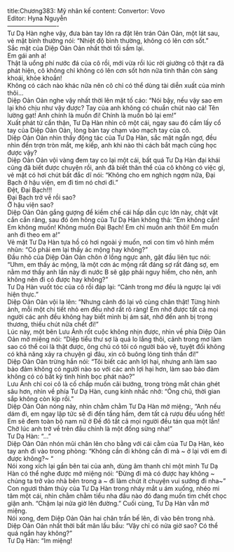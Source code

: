 title:Chương383: Mỹ nhân kế
content:
Convertor: Vovo<br>Editor: Hyna Nguyễn<br>————————-<br>Tư Dạ Hàn nghe vậy, đưa bàn tay lớn ra đặt lên trán Oản Oản, một lát sau, vẻ mặt bình thường nói: “Nhiệt độ bình thường, không có lên cơn sốt.”<br>Sắc mặt của Diệp Oản Oản nhất thời tối sầm lại.<br>Em gái anh a!<br>Thật là uổng phí nước đá của cô rồi, mới vừa rồi lúc rời giường cô thật ra đã phát hiện, cô không chỉ không có lên cơn sốt hơn nữa tinh thần còn sảng khoái, khỏe khoắn!<br>Không có cách nào khác nữa nên cô chỉ có thể dùng tài diễn xuất của mình thôi…<br>Diệp Oản Oản nghe vậy nhất thời lên mặt tố cáo: “Nói bậy, nếu vậy sao em lại khó chịu như vậy được? Tay của anh không có chuẩn chút nào cả! Tên lường gạt! Anh chính là muốn đi! Chính là muốn bỏ lại em!”<br>Xuất phát từ cẩn thận, Tư Dạ Hàn nhìn cô một cái, ngay sau đó cầm lấy cổ tay của Diệp Oản Oản, lòng bàn tay chạm vào mạch tay của cô.<br>Diệp Oản Oản nhìn thấy động tác của Tư Dạ Hàn, sắc mặt ngẩn ngơ, đều nhìn đến trợn tròn mắt, mẹ kiếp, anh khi nào thì cách bắt mạch cũng học được vậy?<br>Diệp Oản Oản vội vàng đem tay co lại một cái, bất quá Tư Dạ Hàn đại khái cũng đã biết được chuyện rồi, anh đã biết thân thể của cô không có việc gì, vẻ mặt có hơi chút bất đắc dĩ nói: “Không cho em nghịch ngợm nữa, Đại Bạch ở hậu viện, em đi tìm nó chơi đi.”<br>Đệt, Đại Bạch!!!<br>Đại Bạch trở về rồi sao?<br>Ở hậu viện sao?<br>Diệp Oản Oản gắng gượng để kiềm chế cái hấp dẫn cực lớn này, chật vật cắn cắn răng, sau đó ôm hông của Tư Dạ Hàn không thả: “Em không cần! Em không muốn! Không muốn Đại Bạch! Em chỉ muốn anh thôi! Em muốn anh đi theo em a!”<br>Vẻ mặt Tư Dạ Hàn tựa hồ có hơi ngoài ý muốn, nơi con tim vô hình mềm nhũn: “Có phải em lại thấy ác mộng hay không?”<br>Đầu nhỏ của Diệp Oản Oản chôn ở lồng ngực anh, gật đầu liên tục nói: “Uhm, em thấy ác mộng, là một cơn ác mộng rất đáng sợ rất đáng sợ, em nằm mơ thấy anh lần này đi nước B sẽ gặp phải nguy hiểm, cho nên, anh không nên đi có được hay không?”<br>Tư Dạ Hàn vuốt tóc của cô rồi đáp lại: “Cảnh trong mơ đều là ngược lại với hiện thực.”<br>Diệp Oản Oản vội la lên: “Nhưng cảnh đó lại vô cùng chân thật! Từng hình ảnh, mỗi một chi tiết nhỏ em đều nhớ rất rõ ràng! Em nhớ được tất cả mọi người các anh đều không hay biết mình bị ám sát, nhớ đến anh bị trọng thương, thiếu chút nữa chết đi!”<br>Lúc này, một bên Lưu Ảnh rốt cuộc không nhịn được, nhìn về phía Diệp Oản Oản mở miệng nói: “Diệp tiểu thư sợ là quá lo lắng thôi, cảnh trong mơ làm sao có thể coi là thật được, ông chủ có tôi có người bảo vệ, tuyệt đối không có khả năng xảy ra chuyện gì đâu, xin cô buông lỏng tinh thần đi!”<br>Diệp Oản Oản trừng hắn nói: “Tôi biết các anh lợi hại, nhưng anh làm sao bảo đảm không có người nào so với các anh lợi hại hơn, làm sao bảo đảm không có có bất kỳ tình hình bọc phát nào?”<br>Lưu Ảnh chỉ coi cô là cố chấp muốn cãi bướng, trong tròng mắt chán ghét sâu hơn, nhìn về phía Tư Dạ Hàn, cung kính nhắc nhở: “Ông chủ, thời gian sắp không còn kịp rồi.”<br>Diệp Oản Oản nóng nảy, nhìn chằm chằm Tư Dạ Hàn mở miệng:, “Anh nếu dám đi, em ngay lập tức sẽ đi đến tầng hầm, đem tất cả rượu đều uống hết! Em sẽ đem toàn bộ nam nữ ở Đế đô tất cả mọi người đều tán qua một lần! Chờ lúc anh trở về trên đầu chính là một đống sừng nha!”<br>Tư Dạ Hàn: “…”<br>Diệp Oản Oản nhón mũi chân lên cho bằng với cái cằm của Tư Dạ Hàn, kéo tay anh đi vào trong phòng: “Không cần đi không cần đi mà ~ ở lại với em đi được không?~ “<br>Nói xong xích lại gần bên tai của anh, dùng âm thanh chỉ một mình Tư Dạ Hàn có thể nghe được mở miệng nói: “Đừng đi mà có được hay không ~ chúng ta trở vào nhà bên trong a ~ đi làm chút ít chuyện vui sướng đi nha~”<br>Con ngươi thâm thúy của Tư Dạ Hàn trong nháy mắt u ám xuống, nhéo mi tâm một cái, nhìn chằm chằm tiểu nha đầu nào đó đang muốn tìm chết chọc giận anh. “Chậm lại nửa giờ lên đường.” Cuối cùng, Tư Dạ Hàn vẫn mở miệng.<br>Nói xong, đem Diệp Oản Oản hai chân trần bế lên, đi vào bên trong nhà.<br>Diệp Oản Oản nhất thời bất mãn lầu bầu: “Vậy chỉ có nửa giờ sao? Có thể quá ngắn hay không?”<br>Tư Dạ Hàn: “Im miệng!
